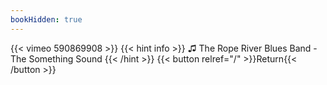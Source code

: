 ```yaml
---
bookHidden: true
---
```


{{< vimeo 590869908 >}}
{{< hint info >}}
♫ The Rope River Blues Band - The Something Sound
{{< /hint >}}
{{< button relref="/" >}}Return{{< /button >}}
